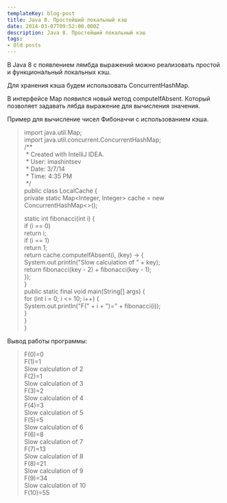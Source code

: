 ```yaml
---
templateKey: blog-post
title: Java 8. Простейший локальный кэш
date: 2014-03-07T09:52:00.000Z
description: Java 8. Простейший локальный кэш
tags:
- Old posts
---
```


В Java 8 с появлением лямбда выражений можно реализовать простой и функциональный локальных кэш.

  

Для хранения кэша будем использовать ConcurrentHashMap.

  

В интерфейсе Map появился новый метод computeIfAbsent. Который позволяет задавать лябда выражение для вычисления значения.

  

Пример для вычисление чисел Фибоначчи с использованием кэша.

  

> import java.util.Map;  
> import java.util.concurrent.ConcurrentHashMap;  
> /**  
>  \* Created with IntelliJ IDEA.  
>  \* User: imashintsev  
>  \* Date: 3/7/14  
>  \* Time: 4:35 PM  
>  */  
> public class LocalCache {  
> private static Map<Integer, Integer> cache = new ConcurrentHashMap<>();  
>   
> static int fibonacci(int i) {  
> if (i == 0)  
> return i;  
> if (i == 1)  
> return 1;  
> return cache.computeIfAbsent(i, (key) -> {  
> System.out.println("Slow calculation of " + key);  
> return fibonacci(key - 2) + fibonacci(key - 1);  
> });  
> }  
> public static final void main(String\[\] args) {  
> for (int i = 0; i <= 10; i++) {  
> System.out.println("F(" + i + ")=" + fibonacci(i));  
> }  
> }  
> }

  

Вывод работы программы:

> F(0)=0  
> F(1)=1  
> Slow calculation of 2  
> F(2)=1  
> Slow calculation of 3  
> F(3)=2  
> Slow calculation of 4  
> F(4)=3  
> Slow calculation of 5  
> F(5)=5  
> Slow calculation of 6  
> F(6)=8  
> Slow calculation of 7  
> F(7)=13  
> Slow calculation of 8  
> F(8)=21  
> Slow calculation of 9  
> F(9)=34  
> Slow calculation of 10  
> F(10)=55

  

